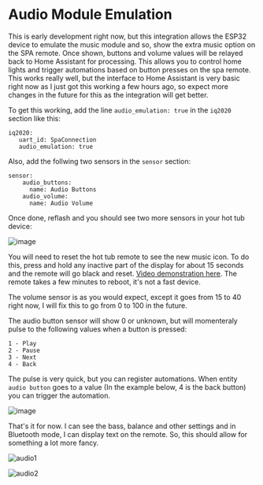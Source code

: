 # Audio Module Emulation

This is early development right now, but this integration allows the ESP32 device to emulate the music module and so, show the extra music option on the SPA remote. Once shown, buttons and volume values will be relayed back to Home Assistant for processing. This allows you to control home lights and trigger automations based on button presses on the spa remote. This works really well, but the interface to Home Assistant is very basic right now as I just got this working a few hours ago, so expect more changes in the future for this as the integration will get better.

To get this working, add the line `audio_emulation: true` in the `iq2020` section like this:

```
iq2020:
   uart_id: SpaConnection
   audio_emulation: true
```

Also, add the follwing two sensors in the `sensor` section:

```
sensor:
    audio_buttons:
      name: Audio Buttons
    audio_volume:
      name: Audio Volume
```

Once done, reflash and you should see two more sensors in your hot tub device:

![image](https://github.com/Ylianst/ESP-IQ2020/assets/1319013/c8cbca21-a56a-45c0-b055-8db8baaf21e1)

You will need to reset the hot tub remote to see the new music icon. To do this, press and hold any inactive part of the display for about 15 seconds and the remote will go black and reset. [Video demonstration here](https://youtu.be/od5SB6RIO1s?si=Db0cwpKzg9-m2b_o&t=14). The remote takes a few minutes to reboot, it's not a fast device.

The volume sensor is as you would expect, except it goes from 15 to 40 right now, I will fix this to go from 0 to 100 in the future.

The audio button sensor will show 0 or unknown, but will momenteraly pulse to the following values when a button is pressed:

```
1 - Play
2 - Pause
3 - Next
4 - Back
```

The pulse is very quick, but you can register automations. When entity `audio button` goes to a value (In the example below, 4 is the back button) you can trigger the automation.

![image](https://github.com/Ylianst/ESP-IQ2020/assets/1319013/4733fbae-1796-4a15-81e1-31ec6ab28036)

That's it for now. I can see the bass, balance and other settings and in Bluetooth mode, I can display text on the remote. So, this should allow for something a lot more fancy.

![audio1](https://github.com/Ylianst/ESP-IQ2020/assets/1319013/a69a4daf-988e-4551-9632-7e24f7df4380)

![audio2](https://github.com/Ylianst/ESP-IQ2020/assets/1319013/f4381d2f-4501-499c-9310-606992fa220d)
